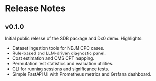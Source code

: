 # Release Notes

## v0.1.0

Initial public release of the SDB package and Dx0 demo. Highlights:

- Dataset ingestion tools for NEJM CPC cases.
- Rule-based and LLM-driven diagnostic panel.
- Cost estimation and CMS CPT mapping.
- Permutation test statistics and evaluation utilities.
- CLI for running sessions and significance tests.
- Simple FastAPI UI with Prometheus metrics and Grafana dashboard.


